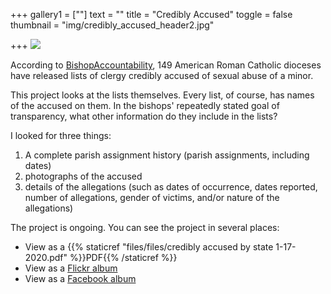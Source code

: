 +++
gallery1 = [""]
text = ""
title = "Credibly Accused"
toggle = false
thumbnail = "img/credibly_accused_header2.jpg"

+++
![](/uploads/credibly_accused_header2.jpg)

According to [BishopAccountability](bishopaccountability.org), 149 American Roman Catholic dioceses have released lists of clergy credibly accused of sexual abuse of a minor. 

This project looks at the lists themselves. Every list, of course, has names of the accused on them. In the bishops' repeatedly stated goal of transparency, what other information do they include in the lists? 

I looked for three things: 
1) A complete parish assignment history (parish assignments, including dates)
2) photographs of the accused
3) details of the allegations (such as dates of occurrence, dates reported, number of allegations, gender of victims, and/or nature of the allegations)

The project is ongoing. You can see the project in several places:
* View as a {{% staticref "files/files/credibly accused by state 1-17-2020.pdf" %}}PDF{{% /staticref %}}
* View as a [Flickr album](https://www.flickr.com/photos/186519630@N06/albums/72157712699057908)
* View as a [Facebook album](https://www.facebook.com/pg/SharonKabel2/photos/?tab=album&album_id=2409345026043319)
